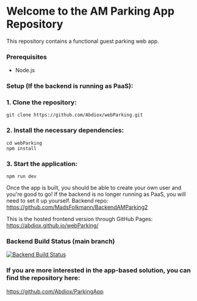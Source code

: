 # Welcome to the AM Parking App Repository
This repository contains a functional guest parking web app.

### Prerequisites
- Node.js
  
### Setup (If the backend is running as PaaS):
### 1. Clone the repository:
```
git clone https://github.com/Abdiox/webParking.git
```
### 2. Install the necessary dependencies:
```
cd webParking
npm install
```
### 3. Start the application:
```
npm run dev
```

Once the app is built, you should be able to create your own user and you're good to go!
If the backend is no longer running as PaaS, you will need to set it up yourself.
Backend repo: https://github.com/MadsFolkmann/BackendAMParking2


This is the hosted frontend version through GitHub Pages:
https://abdiox.github.io/webParking/



### Backend Build Status (main branch)

[![Backend Build Status](https://github.com/MadsFolkmann/BackendAMParking2/actions/workflows/main_amparking.yml/badge.svg?branch=main)](https://github.com/MadsFolkmann/BackendAMParking2/actions/workflows/main_amparking.yml)

### If you are more interested in the app-based solution, you can find the repository here:
https://github.com/Abdiox/ParkingApp
